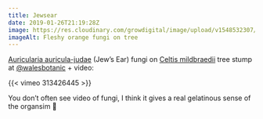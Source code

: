 ```yaml
---
title: Jewsear
date: 2019-01-26T21:19:28Z
image: https://res.cloudinary.com/growdigital/image/upload/v1548532307/jewsear-D507E179.jpg
imageAlt: Fleshy orange fungi on tree
---
```


[Auricularia auricula-judae](https://en.wikipedia.org/wiki/Auricularia_auricula-judae) (Jew’s Ear) fungi on [Celtis mildbraedii](https://en.wikipedia.org/wiki/Celtis_mildbraedii) tree stump at [@walesbotanic](https://mobile.twitter.com/walesbotanic) + video:

{{< vimeo 313426445 >}}

You don’t often see video of fungi, I think it gives a real gelatinous sense of the organsim 🙂

